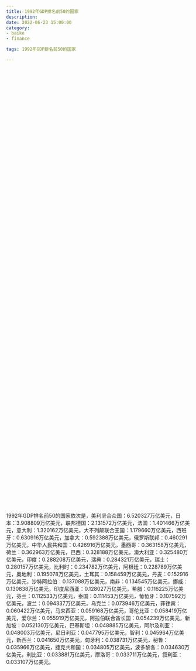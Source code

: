 ```yaml
---
title: 1992年GDP排名前50的国家
description:
date: 2022-06-23 15:00:00
category:
- baike
- finance

tags: 1992年GDP排名前50的国家

---
```


<!-- 引入刚刚下载的 ECharts 文件 -->
<script src="/assets/js/charts/echarts.min.js"></script>

<!-- 为 ECharts 准备一个定义了宽高的 DOM -->
<div id="myChart" style="width: 100%;height:1200px;"></div>

<div>
<p class="paragraph">1992年GDP排名前50的国家依次是，美利坚合众国：6.520327万亿美元，日本：3.908809万亿美元，联邦德国：2.131572万亿美元，法国：1.401466万亿美元，意大利：1.320162万亿美元，大不列颠联合王国：1.179660万亿美元，西班牙：0.630916万亿美元，加拿大：0.592388万亿美元，俄罗斯联邦：0.460291万亿美元，中华人民共和国：0.426916万亿美元，墨西哥：0.363158万亿美元，荷兰：0.362963万亿美元，巴西：0.328188万亿美元，澳大利亚：0.325480万亿美元，印度：0.288208万亿美元，瑞典：0.284321万亿美元，瑞士：0.280157万亿美元，比利时：0.234782万亿美元，阿根廷：0.228789万亿美元，奥地利：0.195078万亿美元，土耳其：0.158459万亿美元，丹麦：0.152916万亿美元，沙特阿拉伯：0.137088万亿美元，南非：0.134545万亿美元，挪威：0.130838万亿美元，印度尼西亚：0.128027万亿美元，希腊：0.116225万亿美元，芬兰：0.112533万亿美元，泰国：0.111453万亿美元，葡萄牙：0.107592万亿美元，波兰：0.094337万亿美元，乌克兰：0.073946万亿美元，菲律宾：0.060422万亿美元，马来西亚：0.059168万亿美元，哥伦比亚：0.058419万亿美元，爱尔兰：0.055919万亿美元，阿拉伯联合酋长国：0.054239万亿美元，新加坡：0.052130万亿美元，巴基斯坦：0.048885万亿美元，阿尔及利亚：0.048003万亿美元，尼日利亚：0.047795万亿美元，智利：0.045964万亿美元，新西兰：0.041650万亿美元，匈牙利：0.038731万亿美元，秘鲁：0.035966万亿美元，捷克共和国：0.034805万亿美元，波多黎各：0.034630万亿美元，利比亚：0.033881万亿美元，摩洛哥：0.033711万亿美元，叙利亚：0.033107万亿美元。</p>
</div>

<script>
    var chartDom = document.getElementById('myChart');
    var myChart = echarts.init(chartDom);
    var option;

    option = {
        title: {
            text: ''
        },
        tooltip: {
            trigger: 'axis',
            axisPointer: {
                type: 'shadow'
            }
        },
        legend: {},
        grid: {
            left: '0%',
            right: '0%',
            bottom: '3%',
            containLabel: true
        },
        xAxis: {
            type: 'value',
            boundaryGap: [0, 0.01]
        },
        yAxis: {
            type: 'category',
            data: ["叙利亚", "摩洛哥", "利比亚", "波多黎各", "捷克共和国", "秘鲁", "匈牙利", "新西兰", "智利", "尼日利亚", "阿尔及利亚", "巴基斯坦", "新加坡", "阿拉伯联合酋长国", "爱尔兰", "哥伦比亚", "马来西亚", "菲律宾", "乌克兰", "波兰", "葡萄牙", "泰国", "芬兰", "希腊", "印度尼西亚", "挪威", "南非", "沙特阿拉伯", "丹麦", "土耳其", "奥地利", "阿根廷", "比利时", "瑞士", "瑞典", "印度", "澳大利亚", "巴西", "荷兰", "墨西哥", "中华人民共和国", "俄罗斯联邦", "加拿大", "西班牙", "大不列颠联合王国", "意大利", "法国", "联邦德国", "日本", "美利坚合众国"]
        },
        series: [
            {
                itemStyle: {
                    color: "#00868B"
                },
                name: '（单位：万亿美元）',
                type: 'bar',
                data: [0.033107, 0.033711, 0.033881, 0.034630, 0.034805, 0.035966, 0.038731, 0.041650, 0.045964, 0.047795, 0.048003, 0.048885, 0.052130, 0.054239, 0.055919, 0.058419, 0.059168, 0.060422, 0.073946, 0.094337, 0.107592, 0.111453, 0.112533, 0.116225, 0.128027, 0.130838, 0.134545, 0.137088, 0.152916, 0.158459, 0.195078, 0.228789, 0.234782, 0.280157, 0.284321, 0.288208, 0.325480, 0.328188, 0.362963, 0.363158, 0.426916, 0.460291, 0.592388, 0.630916, 1.179660, 1.320162, 1.401466, 2.131572, 3.908809, 6.520327]
            }
        ]
    };

    option && myChart.setOption(option);

</script>
